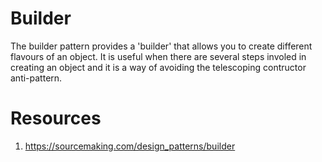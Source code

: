 # Builder
The builder pattern provides a 'builder' that allows you to create different flavours of an object.
It is useful when there are several steps involed in creating an object and it is a way of avoiding
the telescoping contructor anti-pattern.

# Resources
1. https://sourcemaking.com/design_patterns/builder